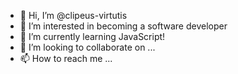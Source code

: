 - 👋 Hi, I’m @clipeus-virtutis
- 👀 I’m interested in becoming a software developer
- 🌱 I’m currently learning JavaScript!
- 💞️ I’m looking to collaborate on ...
- 📫 How to reach me ...

<!---
clipeus-virtutis/clipeus-virtutis is a ✨ special ✨ repository because its `README.md` (this file) appears on your GitHub profile.
You can click the Preview link to take a look at your changes.
--->
